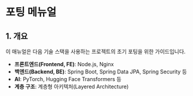 # 포팅 메뉴얼


## 1. 개요

이 매뉴얼은 다음 기술 스택을 사용하는 프로젝트의 초기 포팅을 위한 가이드입니다.

- **프론트엔드(Frontend, FE)**: Node.js, Nginx
- **백엔드(Backend, BE)**: Spring Boot, Spring Data JPA, Spring Security 등
- **AI**: PyTorch, Hugging Face Transformers 등
- **계층 구조**: 계층형 아키텍처(Layered Architecture)